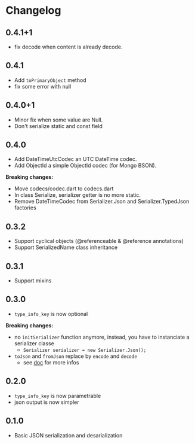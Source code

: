 # Changelog

## 0.4.1+1

- fix decode when content is already decode.

## 0.4.1

- Add `toPrimaryObject` method
- fix some error with null

## 0.4.0+1

- Minor fix when some value are Null.
- Don't serialize static and const field

## 0.4.0

- Add DateTimeUtcCodec an UTC DateTime codec.
- Add ObjectId a simple ObjectId codec (for Mongo BSON).

**Breaking changes:**

- Move codecs/codec.dart to codecs.dart
- In class Serialize, serializer getter is no more static.
- Remove DateTimeCodec from Serializer.Json and Serializer.TypedJson factories

## 0.3.2
- Support cyclical objects (@referenceable & @reference annotations)
- Support SerializedName class inheritance

## 0.3.1
- Support mixins

## 0.3.0
- `type_info_key` is now optional

**Breaking changes:**

- no `initSerializer` function anymore, instead, you have to instanciate a serializer classe
    * `Serializer serializer = new Serializer.Json();`
- `toJson` and `fromJson` replace by `encode` and `decode`
    * see [doc](https://www.dartdocs.org/documentation/serializer/0.2.1/) for more infos

## 0.2.0
- `type_info_key` is now parametrable
- json output is now simpler

## 0.1.0
- Basic JSON serialization and desarialization
